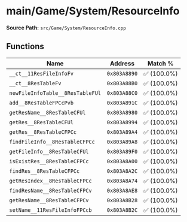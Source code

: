 # main/Game/System/ResourceInfo

**Source Path:** `src/Game/System/ResourceInfo.cpp`

## Functions

| Name | Address | Match % |
|------|---------|---------|
| `__ct__11ResFileInfoFv` | `0x803A8890` | :white_check_mark: (100.0%) |
| `__ct__8ResTableFv` | `0x803A88B0` | :white_check_mark: (100.0%) |
| `newFileInfoTable__8ResTableFUl` | `0x803A88C0` | :white_check_mark: (100.0%) |
| `add__8ResTableFPCcPvb` | `0x803A891C` | :white_check_mark: (100.0%) |
| `getResName__8ResTableCFUl` | `0x803A8980` | :white_check_mark: (100.0%) |
| `getRes__8ResTableCFUl` | `0x803A8994` | :white_check_mark: (100.0%) |
| `getRes__8ResTableCFPCc` | `0x803A89A4` | :white_check_mark: (100.0%) |
| `findFileInfo__8ResTableCFPCc` | `0x803A89A8` | :white_check_mark: (100.0%) |
| `getFileInfo__8ResTableCFUl` | `0x803A89F0` | :white_check_mark: (100.0%) |
| `isExistRes__8ResTableCFPCc` | `0x803A8A00` | :white_check_mark: (100.0%) |
| `findRes__8ResTableCFPCc` | `0x803A8A2C` | :white_check_mark: (100.0%) |
| `getResIndex__8ResTableCFPCc` | `0x803A8A74` | :white_check_mark: (100.0%) |
| `findResName__8ResTableCFPCv` | `0x803A8AE8` | :white_check_mark: (100.0%) |
| `getResName__8ResTableCFPCv` | `0x803A8B28` | :white_check_mark: (100.0%) |
| `setName__11ResFileInfoFPCcb` | `0x803A8B2C` | :white_check_mark: (100.0%) |